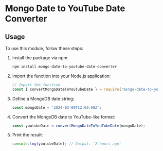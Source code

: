 # Mongo Date to YouTube Date Converter


## Usage

To use this module, follow these steps:

1. Install the package via npm:
    ```bash
    npm install mongo-date-to-youtube-date-converter
    ```

2. Import the function into your Node.js application:
    ```javascript
    // Import the function
    const { convertMongoDateToYouTubeDate } = require('mongo-date-to-youtube-date-converter');
    ```

3. Define a MongoDB date string:
    ```javascript
    const mongoDate = '2024-03-09T12:00:00Z';
    ```

4. Convert the MongoDB date to YouTube-like format:
    ```javascript
    const youtubeDate = convertMongoDateToYouTubeDate(mongoDate);
    ```

5. Print the result:
    ```javascript
    console.log(youtubeDate); // Output: '2 hours ago'
    ```
